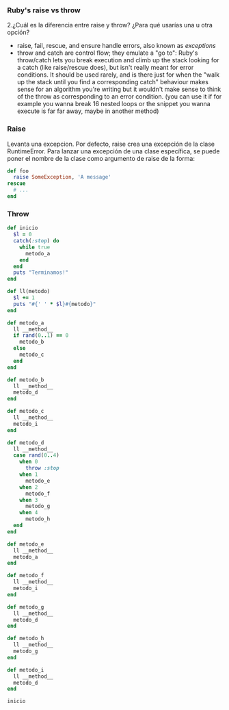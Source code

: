 ### Ruby's raise vs throw
2.¿Cuál es la diferencia entre raise y throw? ¿Para qué usarías una u otra opción?
* raise, fail, rescue, and ensure handle errors, also known as *exceptions*
* throw and catch are control flow; they emulate a "go to": Ruby's throw/catch lets you break execution and climb up the stack looking for a catch (like raise/rescue does), but isn't really meant for error conditions. It should be used rarely, and is there just for when the "walk up the stack until you find a corresponding catch" behaviour makes sense for an algorithm you're writing but it wouldn't make sense to think of the throw as corresponding to an error condition.
(you can use it if for example you wanna break 16 nested loops or the snippet you wanna execute is far far away, maybe in another method)

### Raise
Levanta una excepcion. Por defecto, raise crea una excepción de la clase RuntimeError. Para lanzar una excepción de una clase específica, se puede poner el nombre de la clase como argumento de raise de la forma:
```ruby
def foo
  raise SomeException, 'A message'
rescue
  # ...
end
```

### Throw 
```ruby
def inicio
  $l = 0
  catch(:stop) do
    while true
      metodo_a
    end
  end
  puts "Terminamos!"
end

def ll(metodo)
  $l += 1
  puts "#{' ' * $l}#{metodo}"
end

def metodo_a
  ll __method__
  if rand(0..1) == 0
    metodo_b
  else
    metodo_c
  end
end

def metodo_b
  ll __method__
  metodo_d
end

def metodo_c
  ll __method__
  metodo_i
end

def metodo_d
  ll __method__
  case rand(0..4)
    when 0
      throw :stop
    when 1
      metodo_e
    when 2
      metodo_f
    when 3
      metodo_g
    when 4
      metodo_h
  end
end

def metodo_e
  ll __method__
  metodo_a
end

def metodo_f
  ll __method__
  metodo_i
end

def metodo_g
  ll __method__
  metodo_d
end

def metodo_h
  ll __method__
  metodo_g
end

def metodo_i
  ll __method__
  metodo_d
end

inicio
```
